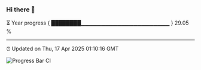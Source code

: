 ### Hi there 👋

⏳ Year progress { ████████▁▁▁▁▁▁▁▁▁▁▁▁▁▁▁▁▁▁▁▁▁▁ } 29.05 %

---

⏰ Updated on Thu, 17 Apr 2025 01:10:16 GMT

![Progress Bar CI](https://github.com/liununu/liununu/workflows/Progress%20Bar%20CI/badge.svg)
